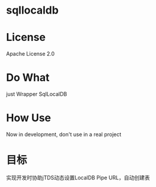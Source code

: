# sqllocaldb


# License

Apache License 2.0


# Do What

just Wrapper SqlLocalDB


# How Use

Now in development, don't use in a real project


# 目标

实现开发时协助jTDS动态设置LocalDB Pipe URL，自动创建表